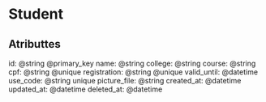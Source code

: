 # Student
## Atributtes
id: @string @primary_key
name: @string
college: @string
course: @string
cpf: @string @unique
registration: @string @unique
valid_until: @datetime
use_code: @string unique
picture_file: @string
created_at: @datetime
updated_at: @datetime
deleted_at: @datetime